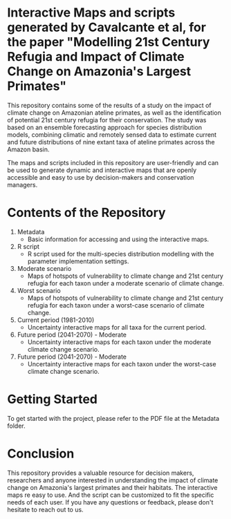 
# Interactive Maps and scripts generated by Cavalcante et al, for the paper "Modelling 21st Century Refugia and Impact of Climate Change on Amazonia's Largest Primates"

<!-- badges: start -->
<!-- badges: end -->

This repository contains some of the results of a study on the impact of climate change on Amazonian ateline primates, as well as the identification of potential 21st century refugia for their conservation. The study was based on an ensemble forecasting approach for species distribution models, combining climatic and remotely sensed data to estimate current and future distributions of nine extant taxa of ateline primates across the Amazon basin.

The maps and scripts included in this repository are user-friendly and can be used to generate dynamic and interactive maps that are openly accessible and easy to use by decision-makers and
conservation managers.

# Contents of the Repository

1. Metadata
    - Basic information for accessing and using the interactive maps.
2. R script
    - R script used for the multi-species distribution modelling with the parameter implementation settings.
3. Moderate scenario
    - Maps of hotspots of vulnerability to climate change and 21st century refugia for each taxon under a moderate scenario of climate change.
4. Worst scenario
    - Maps of hotspots of vulnerability to climate change and 21st century refugia for each taxon under a worst-case scenario of climate change.
4. Current period (1981-2010)
    - Uncertainty interactive maps for all taxa for the current period.
5. Future period (2041-2070) - Moderate
    - Uncertainty interactive maps for each taxon under the moderate climate change scenario.
6. Future period (2041-2070) - Moderate
    - Uncertainty interactive maps for each taxon under the worst-case climate change scenario.

# Getting Started
To get started with the project, please refer to the PDF file at the Metadata folder.


# Conclusion
This repository provides a valuable resource for decision makers, researchers 
and anyone interested in understanding the impact of climate change on 
Amazonia's largest primates and their habitats. The interactive maps re easy to 
use. And the script can be customized to fit the specific needs of each user. If you have any questions or feedback, please don't hesitate to reach out to us.
